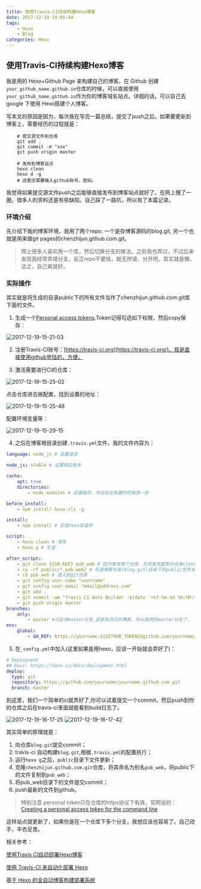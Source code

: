 ```yaml
---
title: 使用Travis-CI持续构建Hexo博客
date: 2017-12-19 14:05:44
tags:
	- Hexo
    - Blog
categories: Hexo
---
```


## 使用Travis-CI持续构建Hexo博客

我是用的 Hexo+Github Page 来构建自己的博客。在 Github 创建`your_github_name.github.io`仓库的时候，可以直接使用`your_github_name.github.io`作为你的博客域名站点。详细的话，可以自己去 google 下使用 Hexo搭建个人博客。

写本文的原因是因为，每次我在写完一篇总结，提交了push之后。如果要更新到博客上，需要经历的过程就是：

```shell
    # 提交源文件到仓库
    git add .
    git commit -m "xxx"
    git push origin master

    # 发布到博客站点
    hexo clean
    hexo d -g
    # 这里还需要输入github账号，密码。
```

我觉得如果提交源文件push之后能够直接发布到博客站点就好了。在网上搜了一圈，很多人的资料还是有些缺陷，自己踩了一路坑，所以有了本篇记录。

### 环境介绍

先介绍下我的博客环境，我用了两个repo:
一个是存博客源码的blog.git,
另一个也就是用来做git pages的chenzhijun.github.com.git。

> 网上很多人喜欢用一个库，然后切换分支的做法。之前我也弄过，不过后来发现我经常弄错分支。反正repo不要钱，就无所谓，分开吧。其实就是懒。总之，自己爽就好。
<!--more-->
### 实际操作

其实就是将生成的目录public下的所有文件当作了chenzhijun.github.com.git库下面的文件。

1. 生成一个[Personal access tokens](https://github.com/settings/tokens).Token记得勾选如下权限，然后copy保存：

![2017-12-19-15-21-03](/images/qiniu/2017-12-19-15-21-03.png)

2. 注册Travis-CI账号：[https://travis-ci.org](https://travis-ci.org/)。我是直接使用github登陆的，方便。

3. 激活需要进行CI的仓库：

![2017-12-19-15-25-02](/images/qiniu/2017-12-19-15-25-02.png)

点击仓库进去做配置，找到设置的地址：

![2017-12-19-15-25-48](/images/qiniu/2017-12-19-15-25-48.png)

配置环境变量等：

![2017-12-19-15-29-15](/images/qiniu/2017-12-19-15-29-15.png)

4. 之后在博客根目录创建`.travis.yml`文件，我的文件内容为：

```yml
language: node_js # 设置语言

node_js: stable # 设置相应版本

cache:
    apt: true
    directories:
        - node_modules # 设置缓存，传说会在构建的时候快一些

before_install:
    - npm install hexo-cli -g

install:
    - npm install # 安装hexo及插件

script:
    - hexo clean # 清除
    - hexo g # 生成

after_script:
    - git clone ${GH_REF} pub_web # 因为我有两个仓库，先将发布服务的仓库clone下来，
    - cp -rf public/* pub_web/ # 将源博客仓库(blog.git)目录下的public文件夹下的文件复制到发布服务的仓库(chenzhijun.github.com.git)中
    - cd pub_web # 进入到git仓库
    - git config user.name "username"
    - git config user.email "email@address.com"
    - git add .
    - git commit -am "Travis CI Auto Builder :$(date '+%Y-%m-%d %H:%M:%S')"
    - git push origin master 
branches:
    only:
        - master #只监测master分支,这是我自己的博客，所以就用的master分支了。
env:
    global:
        - GH_REF: https://yourname:${GITHUB_TOKEN}@github.com/yourname/your.blog.address.git #设置GH_REF，注意更改yourname,GITHUB_TOKEN:就是我们在travis-ci仓库中配置的环境变量
```

5. 在`_config.yml`中加入(这里如果是用hexo，应该一开始就会弄好了)：

```yml
# Deployment
## Docs: https://hexo.io/docs/deployment.html
deploy:
  type: git
  repository: https://github.com/yourname/yourname.github.com.git
  branch: master
```

到这里，我们一个简单的ci就弄好了,你可以试着提交一个commit，然后push到你的仓库之后在travis-ci里面就能看到build日志了。

![2017-12-19-16-17-25](/images/qiniu/2017-12-19-16-17-25.png)
![2017-12-19-16-17-42](/images/qiniu/2017-12-19-16-17-42.png)

其实简单的原理就是：

1. 向仓库`blog.git`提交commit；
2. travis-ci 自动构建`blog.git`,根据`.travis.yml`的配置执行；
3. 运行`hexo g`之后，`public`目录下文件更新；
4. 克隆`chenzhijun.github.com.git`仓库，将其命名为别名`pub_web`，将public下的文件复制到`pub_web`；
5. 将pub_web目录下的文件提交commit；
6. push最新的文件到github。

> 特别注意 personal token只在仓库的https协议下有效，官网说的：[Creating a personal access token for the command line](https://help.github.com/articles/creating-a-personal-access-token-for-the-command-line/)

这样站点就更新了，如果你是在一个仓库下多个分支，我想应该也容易了。自己动手，丰衣足食。


相关参考：

[使用Travis CI自动部署Hexo博客](http://www.itfanr.cc/2017/08/09/using-travis-ci-automatic-deploy-hexo-blogs/)

[使用 Travis-CI 来自动化部署 Hexo](http://zhzhou.me/2017/02/20/auto-deploy-hexo-on-travis-ci/)

[基于 Hexo 的全自动博客构建部署系统](http://kchen.cc/2016/11/12/hexo-instructions/)